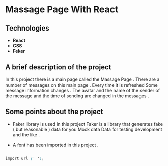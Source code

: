 # Massage Page With React

## Technologies

- **React**
- **CSS**
- **Feker**

## A brief description of the project

In this project there is a main page called the Massage Page .
There are a number of messages on this main page .
Every time it is refreshed
Some message information changes .
The avatar and the name of the sender of the message and the time of sending are changed in the messages .

## Some points about the project

- Faker library is used in this project 
Faker is a library that generates fake ( but reasonable ) data for you
Mock data
Data for testing development and the like .

- A font has been imported in this project .

```CSS

import url (' ');

```
